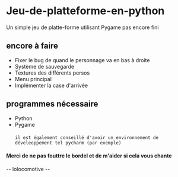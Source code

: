 # Jeu-de-platteforme-en-python

Un simple jeu de platte-forme utilisant Pygame pas encore fini

## encore à faire
* Fixer le bug de quand le personnage va en bas à droite
* Système de sauvegarde
* Textures des différents persos
* Menu principal
* Implémenter la case d'arrivée

## programmes nécessaire
* Python
* Pygame <BR />
<BR /> `il est également conseillé d'avoir un environnement de déveleoppement tel pycharm (par exemple)`

#### Merci de ne pas fouttre le bordel et de m'aider si cela vous chante <BR />
-- lolocomotive --
